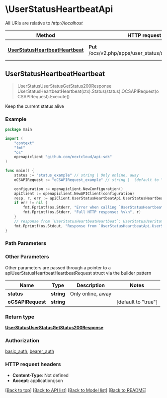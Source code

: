 # \UserStatusHeartbeatApi

All URIs are relative to *http://localhost*

Method | HTTP request | Description
------------- | ------------- | -------------
[**UserStatusHeartbeatHeartbeat**](UserStatusHeartbeatApi.md#UserStatusHeartbeatHeartbeat) | **Put** /ocs/v2.php/apps/user_status/api/v1/heartbeat | Keep the current status alive



## UserStatusHeartbeatHeartbeat

> UserStatusUserStatusGetStatus200Response UserStatusHeartbeatHeartbeat(ctx).Status(status).OCSAPIRequest(oCSAPIRequest).Execute()

Keep the current status alive

### Example

```go
package main

import (
    "context"
    "fmt"
    "os"
    openapiclient "github.com/nextcloud/api-sdk"
)

func main() {
    status := "status_example" // string | Only online, away
    oCSAPIRequest := "oCSAPIRequest_example" // string |  (default to "true")

    configuration := openapiclient.NewConfiguration()
    apiClient := openapiclient.NewAPIClient(configuration)
    resp, r, err := apiClient.UserStatusHeartbeatApi.UserStatusHeartbeatHeartbeat(context.Background()).Status(status).OCSAPIRequest(oCSAPIRequest).Execute()
    if err != nil {
        fmt.Fprintf(os.Stderr, "Error when calling `UserStatusHeartbeatApi.UserStatusHeartbeatHeartbeat``: %v\n", err)
        fmt.Fprintf(os.Stderr, "Full HTTP response: %v\n", r)
    }
    // response from `UserStatusHeartbeatHeartbeat`: UserStatusUserStatusGetStatus200Response
    fmt.Fprintf(os.Stdout, "Response from `UserStatusHeartbeatApi.UserStatusHeartbeatHeartbeat`: %v\n", resp)
}
```

### Path Parameters



### Other Parameters

Other parameters are passed through a pointer to a apiUserStatusHeartbeatHeartbeatRequest struct via the builder pattern


Name | Type | Description  | Notes
------------- | ------------- | ------------- | -------------
 **status** | **string** | Only online, away | 
 **oCSAPIRequest** | **string** |  | [default to &quot;true&quot;]

### Return type

[**UserStatusUserStatusGetStatus200Response**](UserStatusUserStatusGetStatus200Response.md)

### Authorization

[basic_auth](../README.md#basic_auth), [bearer_auth](../README.md#bearer_auth)

### HTTP request headers

- **Content-Type**: Not defined
- **Accept**: application/json

[[Back to top]](#) [[Back to API list]](../README.md#documentation-for-api-endpoints)
[[Back to Model list]](../README.md#documentation-for-models)
[[Back to README]](../README.md)

